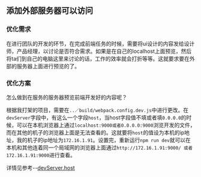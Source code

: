 ## 添加外部服务器可以访问

### 优化需求

在进行团队的开发的环节，在完成前端任务的时候，需要将ui设计的内容发给设计师，产品经理，以讨论是否符合需求。如果是在自己的localhost上面预览，然后将ta们到自己的电脑这里来讨论的话，工作的效率就会打折等等。这就要求要在外部的服务器上面进行预览的了。


### 优化方案

怎么做到在服务的服务器预览前端开发好的内容呢？

根据我打架的项目，需要在`..／build/webpack.config.dev.js`中进行更改。在`devServer`字段中，有这么一个字段`host`，当host字段值不填或者填`0.0.0.0`的时候，可以在本机浏览器上通过`localhost:9000或者0.0.0.0:9000`浏览开发的文件，而在其他的机子的浏览器上面是无法查看的。这就要将`host`的值设为本机的ip地址，我的机子的ip地址为`172.16.1.91`。设置完，重新运行`npm run dev`就可以在本机和其他连着同一个局域网的浏览器上面通过`http://172.16.1.91:9000/ 或者172.16.1.91:9000`进行查看。

详情见参考--[devServer.host](https://doc.webpack-china.org/configuration/dev-server/#devserver-host-cli-)
